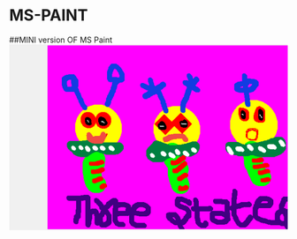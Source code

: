 # MS-PAINT
##MINI version OF MS Paint
![](https://github.com/poojarathore30/MS-PAINT/blob/master/Aliens.png)

